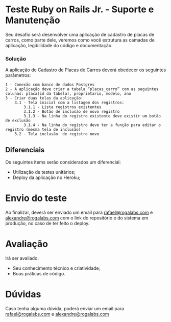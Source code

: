 # Teste Ruby on Rails Jr. - Suporte e Manutenção

Seu desafio será desenvolver uma aplicação de cadastro de placas de carros, como parte dele, veremos como você estrutura as camadas de aplicação, legibilidade do código e documentação.

### Solução

A aplicação de Cadastro de Placas de Carros deverá obedecer os seguintes parâmetros:

    1 - Conexão com banco de dados Postgres
    2 - A aplicação deve criar a tabela “placas_carro” com as seguintes colunas: placa(id da tabela), proprietario, modelo, ano
    3 - Criar duas telas da aplicação:
        3.1 - Tela inicial com a listagem dos registros:
            3.1.1 - Lista registros existentes
            3.1.2 - Botão de inclusão de novo registro
            3.1.3 - Na linha do registro existente deve existir um botão de exclusão
            3.1.4 - Na linha do registro deve ter a função para editar o registro (mesma tela de inclusão)
        3.2 - Tela inclusão  de registro novo

## Diferenciais
Os seguintes items serão considerados um diferencial:
- Utilização de testes unitários;
- Deploy da aplicação no Heroku;

# Envio do teste

Ao finalizar, deverá ser enviado um email para rafael@rogalabs.com e alexandre@rogalabs.com com o link do repositório e do sistema em produção, no caso de ter feito o deploy.

# Avaliação

Irá ser avaliado: 
- Seu conhecimento técnico e criatividade;
- Boas práticas de código.

# Dúvidas

Caso tenha alguma dúvida, poderá enviar um email para rafael@rogalabs.com e alexandre@rogalabs.com
